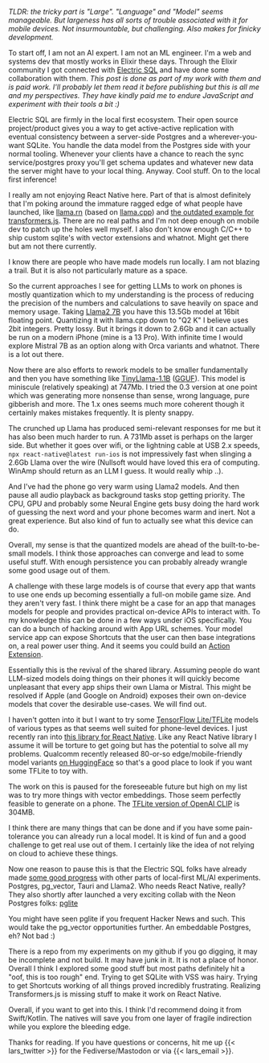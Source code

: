 
*TLDR: the tricky part is "Large". "Language" and "Model" seems manageable. But largeness has all sorts of trouble associated with it for mobile devices. Not insurmountable, but challenging. Also makes for finicky development.*

To start off, I am not an AI expert. I am not an ML engineer. I'm a web and systems dev that mostly works in Elixir these days. Through the Elixir community I got connected with [Electric SQL](https://youtu.be/_U5Z8AQy0hc?si=_0PPJmDwV91CMVLN) and have done some collaboration with them. *This post is done as part of my work with them and is paid work. I'll probably let them read it before publishing but this is all me and my perspectives. They have kindly paid me to endure JavaScript and experiment with their tools a bit :)*

Electric SQL are firmly in the local first ecosystem. Their open source project/product gives you a way to get active-active replication with eventual consistency between a server-side Postgres and a wherever-you-want SQLite. You handle the data model from the Postgres side with your normal tooling. Whenever your clients have a chance to reach the sync service/postgres proxy you'll get schema updates and whatever new data the server might have to your local thing. Anyway. Cool stuff. On to the local first inference!

I really am not enjoying React Native here. Part of that is almost definitely that I'm poking around the immature ragged edge of what people have launched, like [llama.rn](https://github.com/mybigday/llama.rn) (based on [llama.cpp](https://github.com/ggerganov/llama.cpp)) and [the outdated example for transformers.js](https://github.com/hans00/react-native-transformers-example). There are no real paths and I'm not deep enough on mobile dev to patch up the holes well myself. I also don't know enough C/C++ to ship custom sqlite's with vector extensions and whatnot. Might get there but am not there currently.

I know there are people who have made models run locally. I am not blazing a trail. But it is also not particularly mature as a space.

So the current approaches I see for getting LLMs to work on phones is mostly quantization which to my understanding is the process of reducing the precision of the numbers and calculations to save heavily on space and memory usage. Taking [Llama2 7B](https://huggingface.co/TheBloke/Llama-2-7B-Chat-GGUF) you have this 13.5Gb model at 16bit floating point. Quantizing it with llama.cpp down to "Q2 K" I believe uses 2bit integers. Pretty lossy. But it brings it down to 2.6Gb and it can actually be run on a modern iPhone (mine is a 13 Pro). With infinite time I would explore Mistral 7B as an option along with Orca variants and whatnot. There is a lot out there.

Now there are also efforts to rework models to be smaller fundamentally and then you have something like [TinyLlama-1.1B](https://huggingface.co/TheBloke/TinyLlama-1.1B-Chat-v1.0-GGUF) ([GGUF](https://huggingface.co/TheBloke/TinyLlama-1.1B-Chat-v0.3-GGUF)). This model is miniscule (relatively speaking) at 747Mb. I tried the 0.3 version at one point which was generating more nonsense than sense, wrong language, pure gibberish and more. The 1.x ones seems much more coherent though it certainly makes mistakes frequently. It is plenty snappy.

The crunched up Llama has produced semi-relevant responses for me but it has also been much harder to run. A 731Mb asset is perhaps on the larger side. But whether it goes over wifi, or the lightning cable at USB 2.x speeds, `npx react-native@latest run-ios` is not impressively fast when slinging a 2.6Gb Llama over the wire (Nullsoft would have loved this era of computing. WinAmp should return as an LLM I guess. It would really whip ..).

And I've had the phone go very warm using Llama2 models. And then pause all audio playback as background tasks stop getting priority. The CPU, GPU and probably some Neural Engine gets busy doing the hard work of guessing the next word and your phone becomes warm and inert. Not a great experience. But also kind of fun to actually see what this device can do.

Overall, my sense is that the quantized models are ahead of the built-to-be-small models. I think those approaches can converge and lead to some useful stuff. With enough persistence you can probably already wrangle some good usage out of them.

A challenge with these large models is of course that every app that wants to use one ends up becoming essentially a full-on mobile game size. And they aren't very fast. I think there might be a case for an app that manages models for people and provides practical on-device APIs to interact with. To my knowledge this can be done in a few ways under iOS specifically. You can do a bunch of hacking around with App URL schemes. Your model service app can expose Shortcuts that the user can then base integrations on, a real power user thing. And it seems you could build an [Action Extension](https://developer.apple.com/library/archive/documentation/General/Conceptual/ExtensibilityPG/Action.html).

Essentially this is the revival of the shared library. Assuming people do want LLM-sized models doing things on their phones it will quickly become unpleasant that every app ships their own Llama or Mistral. This might be resolved if Apple (and Google on Android) exposes their own on-device models that cover the desirable use-cases. We will find out.

I haven't gotten into it but I want to try some [TensorFlow Lite/TFLite](https://www.tensorflow.org/lite) models of various types as that seems well suited for phone-level devices. I just recently ran into [this library for React Native](https://github.com/mrousavy/react-native-fast-tflite). Like any React Native library I assume it will be torture to get going but has the potential to solve all my problems. Qualcomm recently released 80-or-so edge/mobile-friendly model variants [on HuggingFace](https://huggingface.co/qualcomm) so that's a good place to look if you want some TFLite to toy with.

The work on this is paused for the foreseeable future but high on my list was to try more things with vector embeddings. Those seem perfectly feasible to generate on a phone. The [TFLite version of OpenAI CLIP](https://huggingface.co/qualcomm/OpenAI-Clip) is 304MB.

I think there are many things that can be done and if you have some pain-tolerance you can already run a local model. It is kind of fun and a good challenge to get real use out of them. I certainly like the idea of not relying on cloud to achieve these things.

Now one reason to pause this is that the Electric SQL folks have already made [some good progress](https://electric-sql.com/blog/2024/02/05/local-first-ai-with-tauri-postgres-pgvector-llama) with other parts of local-first ML/AI experiments. Postgres, pg_vector, Tauri and Llama2. Who needs React Native, really? They also shortly after launched a very exciting collab with the Neon Postgres folks: [pglite](https://github.com/electric-sql/pglite)

You might have seen pglite if you frequent Hacker News and such. This would take the pg_vector opportunities further. An embeddable Postgres, eh? Not bad :)

There is a repo from my experiments on my github if you go digging, it may be incomplete and not build. It may have junk in it. It is not a place of honor. Overall I think I explored some good stuff but most paths definitely hit a "oof, this is too rough" end. Trying to get SQLite with VSS was hairy. Trying to get Shortcuts working of all things proved incredibly frustrating. Realizing Transformers.js is missing stuff to make it work on React Native.

Overall, if you want to get into this. I think I'd recommend doing it from Swift/Kotlin. The natives will save you from one layer of fragile indirection while you explore the bleeding edge.

Thanks for reading. If you have questions or concerns, hit me up {{< lars_twitter >}} for the Fediverse/Mastodon or via {{< lars_email >}}.